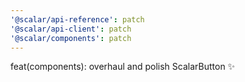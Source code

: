 ```yaml
---
'@scalar/api-reference': patch
'@scalar/api-client': patch
'@scalar/components': patch
---
```


feat(components): overhaul and polish ScalarButton ✨
